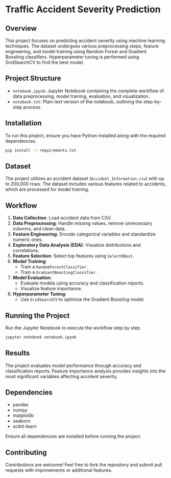 # Traffic Accident Severity Prediction

## Overview
This project focuses on predicting accident severity using machine learning techniques. The dataset undergoes various preprocessing steps, feature engineering, and model training using Random Forest and Gradient Boosting classifiers. Hyperparameter tuning is performed using GridSearchCV to find the best model.

## Project Structure
- `notebook.ipynb`: Jupyter Notebook containing the complete workflow of data preprocessing, model training, evaluation, and visualization.
- `notebook.txt`: Plain text version of the notebook, outlining the step-by-step process.

## Installation
To run this project, ensure you have Python installed along with the required dependencies.

```bash
pip install -r requirements.txt
```

## Dataset
The project utilizes an accident dataset (`Accident_Information.csv`) with up to 200,000 rows. The dataset includes various features related to accidents, which are processed for model training.

## Workflow
1. **Data Collection**: Load accident data from CSV.
2. **Data Preprocessing**: Handle missing values, remove unnecessary columns, and clean data.
3. **Feature Engineering**: Encode categorical variables and standardize numeric ones.
4. **Exploratory Data Analysis (EDA)**: Visualize distributions and correlations.
5. **Feature Selection**: Select top features using `SelectKBest`.
6. **Model Training**:
   - Train a `RandomForestClassifier`.
   - Train a `GradientBoostingClassifier`.
7. **Model Evaluation**:
   - Evaluate models using accuracy and classification reports.
   - Visualize feature importance.
8. **Hyperparameter Tuning**:
   - Use `GridSearchCV` to optimize the Gradient Boosting model.

## Running the Project
Run the Jupyter Notebook to execute the workflow step by step.

```bash
jupyter notebook notebook.ipynb
```

## Results
The project evaluates model performance through accuracy and classification reports. Feature importance analysis provides insights into the most significant variables affecting accident severity.

## Dependencies
- pandas
- numpy
- matplotlib
- seaborn
- scikit-learn

Ensure all dependencies are installed before running the project.

## Contributing
Contributions are welcome! Feel free to fork the repository and submit pull requests with improvements or additional features.
